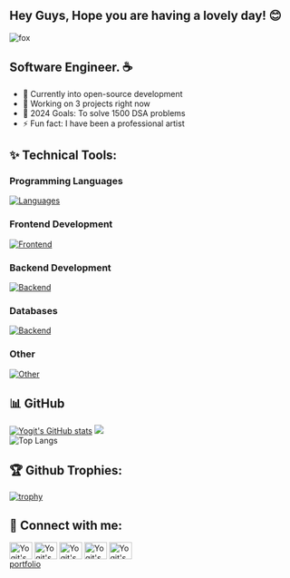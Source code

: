 ## Hey Guys, Hope you are having a lovely day! 😊

[//]: # (<img  align="center" alt="Coding" src="https://justpaste.it/img/small/b2a8815f076de410c694851ed24a4cdd.jpg"></img>)
![fox](https://media0.giphy.com/media/v1.Y2lkPTc5MGI3NjExNG95YWN4ZDNwOTBocGs3dmUzMGRmY3h5NmY0dnFldXY5aGZ3OHBsdSZlcD12MV9pbnRlcm5hbF9naWZfYnlfaWQmY3Q9Zw/j3OL6mSc2FeV0UHMDg/giphy.webp)

## Software Engineer. ☕ 

- 🌱 Currently into open-source development
- 👯 Working on 3 projects right now
- 🥅 2024 Goals: To solve 1500 DSA problems
- ⚡ Fun fact: I have been a professional artist

## ✨ Technical Tools: 

### Programming Languages
[![Languages](https://skillicons.dev/icons?i=cpp,c,js,ts,java,dart,python)](https://skillicons.dev) <br/>
### Frontend Development
[![Frontend](https://skillicons.dev/icons?i=react,next,tailwind,materialui,html,css,bootstrap)](https://skillicons.dev)
### Backend Development
[![Backend](https://skillicons.dev/icons?i=nodejs,express,postman)](https://skillicons.dev)
### Databases
[![Backend](https://skillicons.dev/icons?i=mongodb,mysql,firebase)](https://skillicons.dev)
### Other
[![Other](https://skillicons.dev/icons?i=vscode,git,github,bash,figma)](https://skillicons.dev)

## 📊 GitHub
[![Yogit's GitHub stats](https://github-readme-stats.vercel.app/api?username=yogeyyy&show_icons=true&theme=vision-friendly-dark)](https://github.com/yogeyyy/github-readme-stats)
![](https://github-readme-streak-stats.herokuapp.com/?user=yogeyyy&theme=vision-friendly-dark&hide_border=false)<br/>
![Top Langs](https://github-readme-stats.vercel.app/api/top-langs/?username=yogeyyy&layout=compact&theme=vision-friendly-dark)

## 🏆️ Github Trophies: 
[![trophy](https://github-profile-trophy.vercel.app/?username=yogeyyy&theme=onestar)](https://github.com/yogeyyy/github-profile-trophy)


## 🙌 Connect with me:

<p align="left">
<a href="https://twitter.com/yogitnainani" target="blank"><img align="center" src="https://raw.githubusercontent.com/rahuldkjain/github-profile-readme-generator/master/src/images/icons/Social/twitter.svg" alt="Yogit's Twitter" height="30" width="40" /></a>
<a href="https://linkedin.com/in/yogitnainani" target="blank"><img align="center" src="https://raw.githubusercontent.com/rahuldkjain/github-profile-readme-generator/master/src/images/icons/Social/linked-in-alt.svg" alt="Yogit's LinkedIn" height="30" width="40" /></a>
<a href="https://instagram.com/yogitnainani" target="blank"><img align="center" src="https://raw.githubusercontent.com/rahuldkjain/github-profile-readme-generator/master/src/images/icons/Social/instagram.svg" alt="Yogit's Instagram" height="30" width="40" /></a>
<a href="https://codeforces.com/profile/yogitnainani" target="blank"><img align="center" src="https://raw.githubusercontent.com/rahuldkjain/github-profile-readme-generator/master/src/images/icons/Social/codeforces.svg" alt="Yogit's Codeforces" height="30" width="40" /></a>
<a href="https://www.leetcode.com/coffeebarista" target="blank"><img align="center" src="https://raw.githubusercontent.com/rahuldkjain/github-profile-readme-generator/master/src/images/icons/Social/leet-code.svg" alt="Yogit's Leetcode" height="30" width="40" /></a><br>
<a href="https://www.yogitnainani.tech/" target="blank">portfolio</a>
</p>
